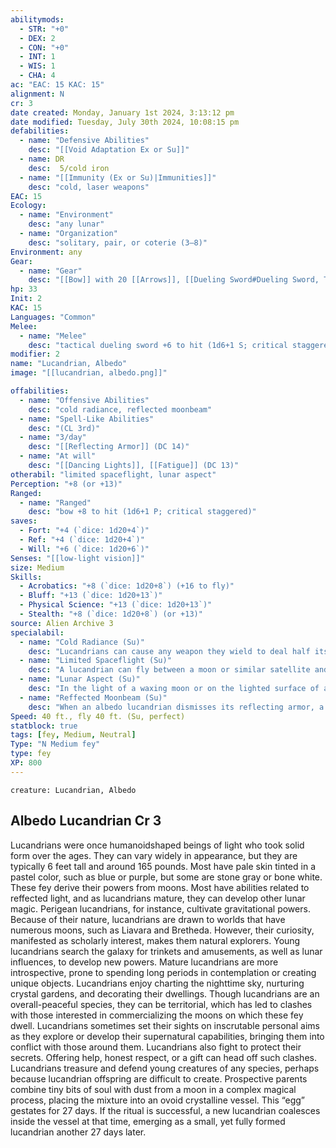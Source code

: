 ```yaml
---
abilitymods:
  - STR: "+0"
  - DEX: 2
  - CON: "+0"
  - INT: 1
  - WIS: 1
  - CHA: 4 
ac: "EAC: 15 KAC: 15" 
alignment: N
cr: 3
date created: Monday, January 1st 2024, 3:13:12 pm
date modified: Tuesday, July 30th 2024, 10:08:15 pm
defabilities:
  - name: "Defensive Abilities"
    desc: "[[Void Adaptation Ex or Su]]"
  - name: DR
    desc:  5/cold iron
  - name: "[[Immunity (Ex or Su)|Immunities]]"
    desc: "cold, laser weapons"
EAC: 15
Ecology:
  - name: "Environment"
    desc: "any lunar"
  - name: "Organization"
    desc: "solitary, pair, or coterie (3–8)"
Environment: any
Gear:
  - name: "Gear"
    desc: "[[Bow]] with 20 [[Arrows]], [[Dueling Sword#Dueling Sword, Tactical|tactical dueling sword]]"
hp: 33
Init: 2
KAC: 15
Languages: "Common"
Melee:
  - name: "Melee"
    desc: "tactical dueling sword +6 to hit (1d6+1 S; critical staggered)"
modifier: 2
name: "Lucandrian, Albedo"
image: "[[lucandrian, albedo.png]]"

offabilities:
  - name: "Offensive Abilities"
    desc: "cold radiance, reflected moonbeam"
  - name: "Spell-Like Abilities"
    desc: "(CL 3rd)"
  - name: "3/day"
    desc: "[[Reflecting Armor]] (DC 14)"
  - name: "At will"
    desc: "[[Dancing Lights]], [[Fatigue]] (DC 13)"
otherabil: "limited spaceflight, lunar aspect"
Perception: "+8 (or +13)"
Ranged:
  - name: "Ranged"
    desc: "bow +8 to hit (1d6+1 P; critical staggered)"
saves:
  - Fort: "+4 (`dice: 1d20+4`)"
  - Ref: "+4 (`dice: 1d20+4`)"
  - Will: "+6 (`dice: 1d20+6`)" 
Senses: "[[low-light vision]]"
size: Medium
Skills:
  - Acrobatics: "+8 (`dice: 1d20+8`) (+16 to fly)"
  - Bluff: "+13 (`dice: 1d20+13`)"
  - Physical Science: "+13 (`dice: 1d20+13`)"
  - Stealth: "+8 (`dice: 1d20+8`) (or +13)"
source: Alien Archive 3 
specialabil:
  - name: "Cold Radiance (Su)"
    desc: "Lucandrians can cause any weapon they wield to deal half its damage as cold damage, which makes the weapon neither archaic nor nonlethal. If the weapon already deals two damage types, this effect replaces one with cold. In addition, lucandrians can grant weapons they wield the staggered critical hit effect. If the weapon has any other critical hit effects, the lucandrian chooses only one to apply on a critical hit."
  - name: "Limited Spaceflight (Su)"
    desc: "A lucandrian can fly between a moon or similar satellite and the planet it orbits, or from one satellite to another, arriving in 1d3 days. The fey always arrives at its intended destination."
  - name: "Lunar Aspect (Su)"
    desc: "In the light of a waxing moon or on the lighted surface of a moon, an albedo lucandrian has a +5 racial bonus to Perception. In the light of a waning moon or on the dark side of a moon, the fey has a +5 racial bonus to Stealth. If on a planet experiencing a solar eclipse, an albedo lucandrian has both bonuses."
  - name: "Reffected Moonbeam (Su)"
    desc: "When an albedo lucandrian dismisses its reflecting armor, a creature that succeeds at the saving throw is also dazzled for 1 round, and a creature that fails the saving throw is blinded for 1 round instead of dazzled. If the target fails the saving throw by 5 or more, the creature is also confused for 2 rounds."
Speed: 40 ft., fly 40 ft. (Su, perfect) 
statblock: true
tags: [fey, Medium, Neutral]
Type: "N Medium fey"
type: fey
XP: 800 
---
```


```statblock
creature: Lucandrian, Albedo
```

## Albedo Lucandrian Cr 3

Lucandrians were once humanoidshaped beings of light who took solid form over the ages. They can vary widely in appearance, but they are typically 6 feet tall and around 165 pounds. Most have pale skin tinted in a pastel color, such as blue or purple, but some are stone gray or bone white.
These fey derive their powers from moons. Most have abilities related to reffected light, and as lucandrians mature, they can develop other lunar magic. Perigean lucandrians, for instance, cultivate gravitational powers.
Because of their nature, lucandrians are drawn to worlds that have numerous moons, such as Liavara and Bretheda. However, their curiosity, manifested as scholarly interest, makes them natural explorers. Young lucandrians search the galaxy for trinkets and amusements, as well as lunar influences, to develop new powers. Mature lucandrians are more introspective, prone to spending long periods in contemplation or creating unique objects. Lucandrians enjoy charting the nighttime sky, nurturing crystal gardens, and decorating their dwellings.
Though lucandrians are an overall-peaceful species, they can be territorial, which has led to clashes with those interested in commercializing the moons on which these fey dwell. Lucandrians sometimes set their sights on inscrutable personal aims as they explore or develop their supernatural capabilities, bringing them into conflict with those around them. Lucandrians also fight to protect their secrets. Offering help, honest respect, or a gift can head off such clashes. Lucandrians treasure and defend young creatures of any species, perhaps because lucandrian offspring are difficult to create. Prospective parents combine tiny bits of soul with dust from a moon in a complex magical process, placing the mixture into an ovoid crystalline vessel. This “egg” gestates for 27 days. If the ritual is successful, a new lucandrian coalesces inside the vessel at that time, emerging as a small, yet fully formed lucandrian another 27 days later.

